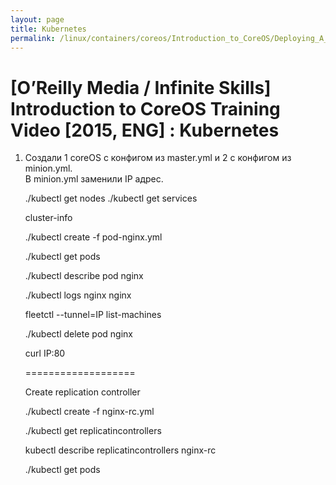 ```yaml
---
layout: page
title: Kubernetes
permalink: /linux/containers/coreos/Introduction_to_CoreOS/Deploying_A_DatabaseBacked_Web_Application/Kubernetes/
---
```



# [O’Reilly Media / Infinite Skills] Introduction to CoreOS Training Video [2015, ENG] : Kubernetes



1) Создали 1 coreOS с конфигом из master.yml и 2 с конфигом из minion.yml.  
В minion.yml заменили IP адрес.

    ./kubectl get nodes
    ./kubectl get services

    cluster-info


    ./kubectl create -f pod-nginx.yml

    ./kubectl get pods

    ./kubectl describe pod nginx

    ./kubectl logs nginx nginx

    fleetctl --tunnel=IP list-machines

    ./kubectl delete pod nginx

    curl IP:80

    ===================

    Create replication controller

    ./kubectl create -f nginx-rc.yml

    ./kubectl get replicatincontrollers


    kubectl describe replicatincontrollers nginx-rc


    ./kubectl get pods
